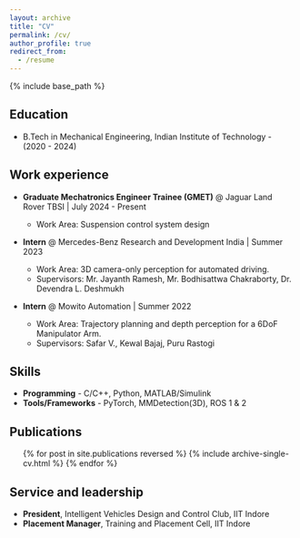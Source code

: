 ```yaml
---
layout: archive
title: "CV"
permalink: /cv/
author_profile: true
redirect_from:
  - /resume
---
```


{% include base_path %}

## Education

* B.Tech in Mechanical Engineering, Indian Institute of Technology - (2020 - 2024)

## Work experience

* **Graduate Mechatronics Engineer Trainee (GMET)** @ Jaguar Land Rover TBSI | July 2024 - Present
  * Work Area: Suspension control system design

* **Intern** @ Mercedes-Benz Research and Development India | Summer 2023
  * Work Area: 3D camera-only perception for automated driving.
  * Supervisors: Mr. Jayanth Ramesh, Mr. Bodhisattwa Chakraborty, Dr. Devendra L. Deshmukh

* **Intern** @ Mowito Automation | Summer 2022
  * Work Area: Trajectory planning and depth perception for a 6DoF Manipulator Arm.
  * Supervisors: Safar V., Kewal Bajaj, Puru Rastogi
  
## Skills

* **Programming** - C/C++, Python, MATLAB/Simulink
* **Tools/Frameworks** - PyTorch, MMDetection(3D), ROS 1 & 2

## Publications

  <ul>{% for post in site.publications reversed %}
    {% include archive-single-cv.html %}
  {% endfor %}</ul>
  
## Service and leadership

* **President**, Intelligent Vehicles Design and Control Club, IIT Indore
* **Placement Manager**, Training and Placement Cell, IIT Indore
